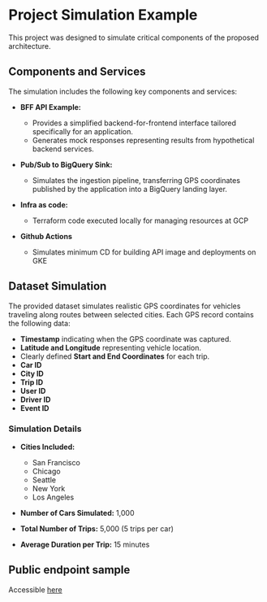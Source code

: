 
# Project Simulation Example

This project was designed to simulate critical components of the proposed architecture.

## Components and Services

The simulation includes the following key components and services:

- **BFF API Example:** 

  - Provides a simplified backend-for-frontend interface tailored specifically for an application.
  - Generates mock responses representing results from hypothetical backend services.
  
- **Pub/Sub to BigQuery Sink:**

  - Simulates the ingestion pipeline, transferring GPS coordinates published by the application into a BigQuery landing layer.

- **Infra as code:**
  - Terraform code executed locally for managing resources at GCP

- **Github Actions**
  - Simulates minimum CD for building API image and deployments on GKE

## Dataset Simulation

The provided dataset simulates realistic GPS coordinates for vehicles traveling along routes between selected cities. Each GPS record contains the following data:

- **Timestamp** indicating when the GPS coordinate was captured.
- **Latitude and Longitude** representing vehicle location.
- Clearly defined **Start and End Coordinates** for each trip.
- **Car ID**
- **City ID**
- **Trip ID**
- **User ID**
- **Driver ID**
- **Event ID**

### Simulation Details

- **Cities Included:**
  - San Francisco
  - Chicago
  - Seattle
  - New York
  - Los Angeles

- **Number of Cars Simulated:** 1,000
- **Total Number of Trips:** 5,000 (5 trips per car)
- **Average Duration per Trip:** 15 minutes

## Public endpoint sample

Accessible [here](http://35.241.50.52/docs)

